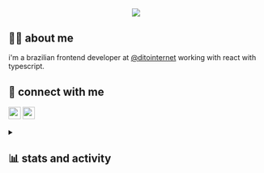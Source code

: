 
<h2 align="center">
    <a href="https://git.io/typing-svg">
        <img src="https://readme-typing-svg.demolab.com?font=Fira+Code&duration=3000&pause=2000&color=FFFFFF&center=true&vCenter=true&random=false&width=600&lines=hello%2C+there!+i'm+a+frontend+engineer+%F0%9F%91%8B"/>
    </a>
</h2>

<h2>🙋‍♂️ about me</h2>
<p>i'm a brazilian frontend developer at <a href="https://github.com/ditointernet">@ditointernet</a> working with react with typescript.</p>

<h2>🔗 connect with me</h2>
<p>
  <img href="https://www.linkedin.com/in/lott-marcos/" src="https://img.shields.io/badge/LinkedIn-0077B5?style=for-the-badge&logo=linkedin&logoColor=white" alt="" height="24px"/>
  <img href="mailto:lott.marcos@gmail.com" src="https://img.shields.io/badge/Gmail-D14836?style=for-the-badge&logo=gmail&logoColor=white" alt="" height="24px"/>
</p>

<details> 
  <summary><h2>📊 stats and activity</h2></summary>
    
<h3>💻 github stats</h3>
<a href="https://github.com/anuraghazra/github-readme-stats">
    <img src="https://github-readme-stats-marcos-lotts-projects.vercel.app/api?username=MarcosLottDito&show_icons=true&theme=dracula&hide_border=true&count_private=true" alt="" height="192px"/>
</a>
  
<h3>🔥 streak stats</h3>
<a href="https://github.com/DenverCoder1/github-readme-streak-stats">
    <img src="https://streak-stats.demolab.com?user=MarcosLottDito&theme=dracula&hide_border=true&exclude_days=Sun%2CSat" alt="" height="192px"/>
</a>

<h3>🕗 wakatime</h3>
<a href="https://github.com/anuraghazra/github-readme-stats">
    <img src="https://github-readme-stats-marcos-lotts-projects.vercel.app/api/wakatime?username=lottmarcos&&theme=dracula&hide_border=true&count_private=true" alt="" height="192px"/>
</a>
</details>
  
